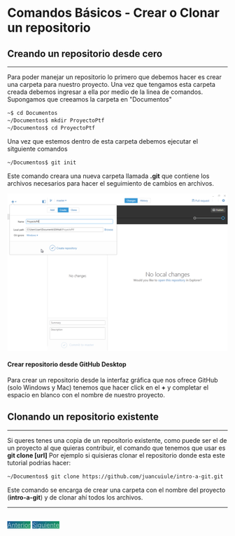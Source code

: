 # Comandos Básicos - Crear o Clonar un repositorio

## Creando un repositorio desde cero
---
Para poder manejar un repositorio lo primero que debemos hacer es crear una carpeta para nuestro proyecto.
Una vez que tengamos esta carpeta creada debemos ingresar a ella por medio de la linea de comandos.
Supongamos que creeamos la carpeta en "Documentos"

```bash
~$ cd Documentos
~/Documentos$ mkdir ProyectoPtf
~/Documentos$ cd ProyectoPtf
```

Una vez que estemos dentro de esta carpeta debemos ejecutar el sitguiente comandos

```bash
~/Documentos$ git init
```

Este comando creara una nueva carpeta llamada **.git** que contiene los archivos necesarios para hacer el seguimiento de cambios en archivos.

![Crear repositorio desde GitHub Desktop](../../media/crear-repositorio.png)
#### Crear repositorio desde GitHub Desktop
Para crear un repositorio desde la interfaz gráfica que nos ofrece GitHub (solo Windows y Mac) tenemos que hacer click en el **+** y completar el espacio en blanco con el nombre de nuestro proyecto.

## Clonando un repositorio existente
---
Si queres tenes una copia de un repositorio existente, como puede ser el de un proyecto al que quieras contribuir, el comando que tenemos que usar es **git clone [url]**
Por ejemplo si quisieras clonar el repositorio donde esta este tutorial podrias hacer:

```bash
~/Documentos$ git clone https://github.com/juancuiule/intro-a-git.git
```

Este comando se encarga de crear una carpeta con el nombre del proyecto (**intro-a-git**) y de clonar ahí todos los archivos.


---

<br>
<style>
.my-btn {
    width: 120px;
    display: inline;
    text-align: center;
    color: rgba(255, 255, 255, 0.6);
    background-color: #159957;
    background-image: linear-gradient(120deg, #155799, #159957);
    transition: color 0.2s ease-in-out;
}

.my-btn:hover {
    color: #FFFFFF;
}

.btn-next {
    margin-left: 71.9% !important;
}
</style>
<a href="index" class="btn my-btn">Anterior</a>
<a href="agregar-archivos" class="btn my-btn btn-next">Siguiente</a>
